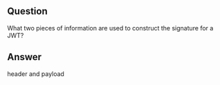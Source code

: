 ## Question

What two pieces of information are used to construct the signature for a JWT?

## Answer

header and payload